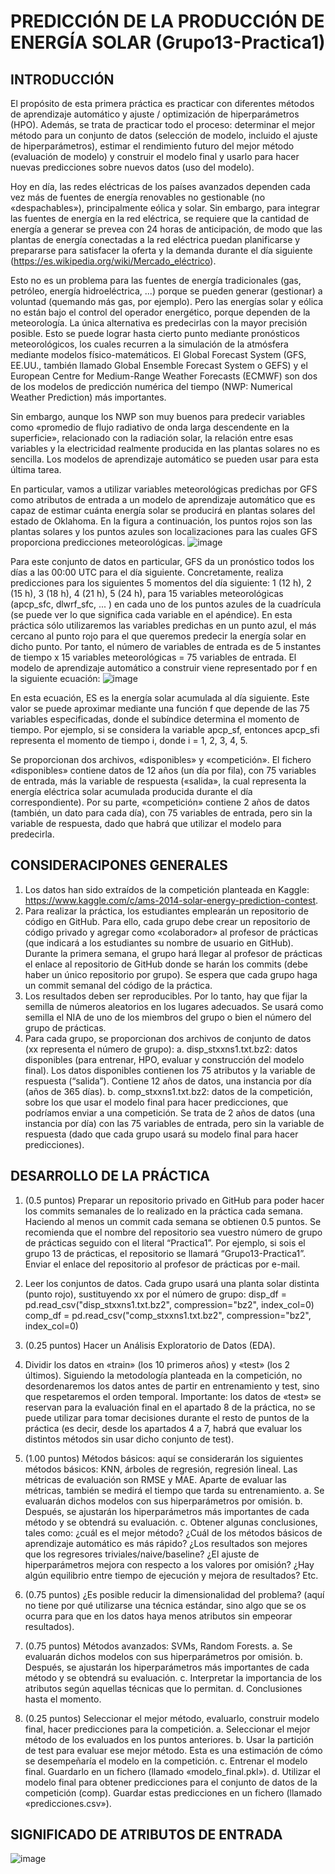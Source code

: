 # PREDICCIÓN DE LA PRODUCCIÓN DE ENERGÍA SOLAR (Grupo13-Practica1)
## INTRODUCCIÓN
El propósito de esta primera práctica es practicar con diferentes métodos de aprendizaje automático y ajuste / optimización de hiperparámetros (HPO). Además, se trata de practicar todo el proceso: determinar el mejor método para un conjunto de datos (selección de modelo, incluido el ajuste de hiperparámetros), estimar el rendimiento futuro del mejor método (evaluación de modelo) y construir el modelo final y usarlo para hacer nuevas predicciones sobre nuevos datos (uso del modelo).

Hoy en día, las redes eléctricas de los países avanzados dependen cada vez más de fuentes de energía renovables no gestionable (no «despachables»), principalmente eólica y solar. Sin embargo, para integrar las fuentes de energía en la red eléctrica, se requiere que la cantidad de energía a generar se prevea con 24 horas de anticipación, de modo que las plantas de energía conectadas a la red eléctrica puedan planificarse y prepararse para satisfacer la oferta y la demanda durante el día siguiente (https://es.wikipedia.org/wiki/Mercado_eléctrico).

Esto no es un problema para las fuentes de energía tradicionales (gas, petróleo, energía hidroeléctrica, ...) porque se pueden generar (gestionar) a voluntad (quemando más gas, por ejemplo). Pero las energías solar y eólica no están bajo el control del operador energético, porque dependen de la meteorología. La única alternativa es predecirlas con la mayor precisión posible. Esto se puede lograr hasta cierto punto mediante pronósticos meteorológicos, los cuales recurren a la simulación de la atmósfera mediante modelos físico-matemáticos. El Global Forecast System (GFS, EE.UU., también llamado Global Ensemble Forecast System o GEFS) y el European Centre for Medium-Range Weather Forecasts (ECMWF) son dos de los modelos de predicción numérica del tiempo (NWP: Numerical Weather Prediction) más importantes.

Sin embargo, aunque los NWP son muy buenos para predecir variables como «promedio de flujo radiativo de onda larga descendente en la superficie», relacionado con la radiación solar, la relación entre esas variables y la electricidad realmente producida en las plantas solares no es sencilla. Los modelos de aprendizaje automático se pueden usar para esta última tarea.

En particular, vamos a utilizar variables meteorológicas predichas por GFS como atributos de entrada a un modelo de aprendizaje automático que es capaz de estimar cuánta energía solar se producirá en plantas solares del estado de Oklahoma. En la figura a continuación, los puntos rojos son las plantas solares y los puntos azules son localizaciones para las cuales GFS proporciona predicciones meteorológicas.
![image](https://github.com/cabamarcos/Machine-Learning-Prediccion-de-produccion-electrica-solar-/assets/98906745/5434b63c-5817-47b2-97f8-df2297547e12)

Para este conjunto de datos en particular, GFS da un pronóstico todos los días a las 00:00 UTC para el día siguiente. Concretamente, realiza predicciones para los siguientes 5 momentos del día siguiente: 1 (12 h), 2 (15 h), 3 (18 h), 4 (21 h), 5 (24 h), para 15 variables meteorológicas (apcp_sfc, dlwrf_sfc, ... ) en cada uno de los puntos azules de la cuadrícula (se puede ver lo que significa cada variable en el apéndice). En esta práctica sólo utilizaremos las variables predichas en un punto azul, el más cercano al punto rojo para el que queremos predecir la energía solar en dicho punto. Por tanto, el número de variables de entrada es de 5 instantes de tiempo x 15 variables meteorológicas = 75 variables de entrada. El modelo de aprendizaje automático a construir viene representado por f en la siguiente ecuación:
![image](https://github.com/cabamarcos/Machine-Learning-Prediccion-de-produccion-electrica-solar-/assets/98906745/b2aceddd-d2df-41c5-97b6-148fec01904e)

En esta ecuación, ES es la energía solar acumulada al día siguiente. Este valor se puede aproximar mediante una función f que depende de las 75 variables especificadas, donde el subíndice determina el momento de tiempo. Por ejemplo, si se considera la variable apcp_sf, entonces apcp_sfi representa el momento de tiempo i, donde i = 1, 2, 3, 4, 5.

Se proporcionan dos archivos, «disponibles» y «competición». El fichero «disponibles» contiene datos de 12 años (un día por fila), con 75 variables de entrada, más la variable de respuesta («salida», la cual representa la energía eléctrica solar acumulada producida durante el día correspondiente). Por su parte, «competición» contiene 2 años de datos (también, un dato para cada día), con 75 variables de entrada, pero sin la variable de respuesta, dado que habrá que utilizar el modelo para predecirla.

## CONSIDERACIPONES GENERALES
1. Los datos han sido extraídos de la competición planteada en Kaggle: https://www.kaggle.com/c/ams-2014-solar-energy-prediction-contest.
2. Para realizar la práctica, los estudiantes emplearán un repositorio de código en GitHub. Para ello, cada grupo debe crear un repositorio de código privado y agregar como «colaborador» al profesor de prácticas (que indicará a los estudiantes su nombre de usuario en GitHub). Durante la primera semana, el grupo hará llegar al profesor de prácticas el enlace al repositorio de GitHub donde se harán los commits (debe haber un único repositorio por grupo). Se espera que cada grupo haga un commit semanal del código de la práctica.
3. Los resultados deben ser reproducibles. Por lo tanto, hay que fijar la semilla de números aleatorios en los lugares adecuados. Se usará como semilla el NIA de uno de los miembros del grupo o bien el número del grupo de prácticas.
4. Para cada grupo, se proporcionan dos archivos de conjunto de datos (xx representa el número de grupo):
  a. disp_stxxns1.txt.bz2: datos disponibles (para entrenar, HPO, evaluar y construcción del modelo final). Los datos disponibles contienen los 75 atributos y la variable     de respuesta (“salida”). Contiene 12 años de datos, una instancia por día (años de 365 días).
  b. comp_stxxns1.txt.bz2: datos de la competición, sobre los que usar el modelo final para hacer predicciones, que podríamos enviar a una competición. Se trata de 2 años     de datos (una instancia por día) con las 75 variables de entrada, pero sin la variable de respuesta (dado que cada grupo usará su modelo final para hacer predicciones).

## DESARROLLO DE LA PRÁCTICA
1) (0.5 puntos) Preparar un repositorio privado en GitHub para poder hacer los commits semanales de lo realizado en la práctica cada semana. Haciendo al menos un commit cada semana se obtienen 0.5 puntos. Se recomienda que el nombre del repositorio sea vuestro número de grupo de prácticas seguido con el literal “Practica1”. Por ejemplo, si sois el grupo 13 de prácticas, el repositorio se llamará “Grupo13-Practica1”. Enviar el enlace del repositorio al profesor de prácticas por e-mail.
2) Leer los conjuntos de datos. Cada grupo usará una planta solar distinta (punto rojo), sustituyendo xx por el número de grupo:
    disp_df = pd.read_csv("disp_stxxns1.txt.bz2",
                          compression="bz2",
                          index_col=0)
    comp_df = pd.read_csv("comp_stxxns1.txt.bz2",
                          compression="bz2",
                          index_col=0)
3) (0.25 puntos) Hacer un Análisis Exploratorio de Datos (EDA).
4) Dividir los datos en «train» (los 10 primeros años) y «test» (los 2 últimos). Siguiendo la metodología planteada en la competición, no desordenaremos los datos antes de partir en entrenamiento y test, sino que respetaremos el orden temporal. Importante: los datos de «test» se reservan para la evaluación final en el apartado 8 de la práctica, no se puede utilizar para tomar decisiones durante el resto de puntos de la práctica (es decir, desde los apartados 4 a 7, habrá que evaluar los distintos métodos sin usar dicho conjunto de test).
5) (1.00 puntos) Métodos básicos: aquí se considerarán los siguientes métodos básicos: KNN, árboles de regresión, regresión lineal. Las métricas de evaluación son RMSE y MAE. Aparte de evaluar las métricas, también se medirá el tiempo que tarda su entrenamiento.
  a. Se evaluarán dichos modelos con sus hiperparámetros por omisión.
  b. Después, se ajustarán los hiperparámetros más importantes de cada método y se obtendrá su evaluación.
  c. Obtener algunas conclusiones, tales como: ¿cuál es el mejor método? ¿Cuál de los métodos básicos de aprendizaje automático es más rápido? ¿Los resultados son mejores     que los regresores triviales/naive/baseline? ¿El ajuste de hiperparámetros mejora con respecto a los valores por omisión? ¿Hay algún equilibrio entre tiempo de ejecución    y mejora de resultados? Etc.

6) (0.75 puntos) ¿Es posible reducir la dimensionalidad del problema? (aquí no tiene por qué utilizarse una técnica estándar, sino algo que se os ocurra para que en los datos haya menos atributos sin empeorar resultados).
7) (0.75 puntos) Métodos avanzados: SVMs, Random Forests.
  a. Se evaluarán dichos modelos con sus hiperparámetros por omisión.
  b. Después, se ajustarán los hiperparámetros más importantes de cada método y se obtendrá su evaluación.
  c. Interpretar la importancia de los atributos según aquellas técnicas que lo permitan.
  d. Conclusiones hasta el momento.
8) (0.25 puntos) Seleccionar el mejor método, evaluarlo, construir modelo final, hacer predicciones para la competición.
  a. Seleccionar el mejor método de los evaluados en los puntos anteriores.
  b. Usar la partición de test para evaluar ese mejor método. Esta es una estimación de cómo se desempeñaría el modelo en la competición.
  c. Entrenar el modelo final. Guardarlo en un fichero (llamado «modelo_final.pkl»).
  d. Utilizar el modelo final para obtener predicciones para el conjunto de datos de la competición (comp). Guardar estas predicciones en un fichero (llamado «predicciones.csv»).

## SIGNIFICADO DE ATRIBUTOS DE ENTRADA
![image](https://github.com/cabamarcos/Machine-Learning-Prediccion-de-produccion-electrica-solar-/assets/98906745/29f6f324-0b53-4907-a899-6160b651363c)
